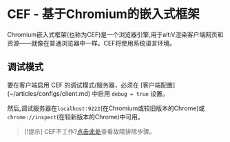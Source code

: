 # CEF - 基于Chromium的嵌入式框架   

Chromium嵌入式框架(也称为CEF)是一个浏览器引擎,用于alt:V渲染客户端网页和资源——就像在普通浏览器中一样。CEF将使用系统语言环境。  

## 调试模式

要在客户端启用 CEF 的调试模式/服务器，必须在 [客户端配置] (~/articles/configs/client.md) 中启用 `debug = true` 设置。

然后,调试服务器在`localhost:9222`(在Chromium或较旧版本的Chrome)或`chrome://inspect`(在较新版本的Chrome)中可用。

> [!提示]
> CEF不工作?[点击此处](~/articles/troubleshooting/client.md#webview-not-rendering-on-linux)查看故障排除步骤。